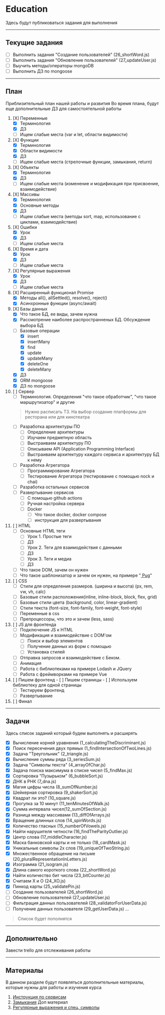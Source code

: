 # Education
Здесь будут публиковаться задания для выполнения
____
## Текущие задания
* [ ] Выполнить задания "Cоздание пользователей" (26_shortWord.js)
* [ ] Выполнить задания "Обновление пользователей" (27_updateUser.js)
* [ ] Выучить методы/операторы mongoDB
* [ ] Выполнить ДЗ по mongoose

____
## План
Приблизительный план нашей работы и развития
Во время плана, будут еще дополнительные ДЗ для самостоятельной работы

1. [X] Переменные 
    * [X] Терминология
    * [X] ДЗ
    * [ ] Ищем слабые места (var и let, области видимости)
2. [X] Функции
    * [X] Терминология
    * [X] Области видимости
    * [X] ДЗ
    * [ ] Ищем слабые места (стрелочные функции, замыкания, return)
3. [X] Объекты 
    * [X] Терминология
    * [X] ДЗ
    * [ ] Ищем слабые места (изменение и модификация при присвоение, взаимодействие)
4. [X] Массивы 
    * [X] Терминология
    * [X] Основные методы
    * [X] ДЗ
    * [ ] Ищем слабые места (методы sort, map, использование с циклами, взаимодействие)
5. [X] Ошибки
    * [X] Урок
    * [X] ДЗ
    * [ ] Ищем слабые места
6. [X] Время и дата
    * [X] Урок
    * [X] ДЗ
    * [ ] Ищем слабые места
7. [X] Регулярные выражения
    * [X] Урок
    * [X] ДЗ
    * [ ] Ищем слабые места
8. [X] Расширенный функционал Promise
    * [X] Методы all(), allSettled(), resolve(), reject()
    * [X] Асинхронные функции (async/await)
9. [X] Базы данных
    * [X] Что такое БД, ее виды, зачем нужна
    * [X] Рассмотрение наиболее распространненых БД. Обсуждение выбора БД
    * [ ] Базовые операции 
        - [X] insert
        - [X] insertMany
        - [X] find
        - [X] update
        - [X] updateMany
        - [X] deleteOne
        - [X] deleteMany
    * [X] ДЗ
    * [X] ORM mongoose
    * [X] ДЗ по mongoose

10. [ ] Сервер
    * [ ] Терминология. Определения "что такое обработчик", "что такое маршрутизатор" и другие 
    > Нужно расписать ТЗ. На выбор создание платформы для ресторана или для кинотеатра
    * [ ] Разработка архитектуры ПО 
        - [ ] Определение архитектуры
        - [ ] Изучаем предметную область
        - [ ] Выстраиваем архитектуру ПО
        - [ ] Описываем API (Application Programming Interface)
        - [ ] Выстраиваем архитектуру каждого сервиса и архитектуру БД к нему
    * [ ] Разработка Агрегатора
        - [ ] Программирование Агрегатора
        - [ ] Тестирование Агрегатора (тестирование с помощью nock и chai)
    * [ ] Разработка остальных сервисов
    * [ ] Развертывание сервисов
        - [ ] С помощью github actions
        - [ ] Ручная настройка сервера
        - [ ] Docker
            + [ ] Что такое docker, docker compose
            + [ ] инструкция для развертывания

11. [ ] HTML
    * [ ] Основные HTML теги
        - [ ] Урок 1. Простые теги
        - [ ] ДЗ
        - [ ] Урок 2. Теги для взаимодействия с данными
        - [ ] ДЗ
        - [ ] Урок 3. Теги и медиа
        - [ ] ДЗ
    * [ ] Что такое DOM, зачем он нужен
    * [ ] Что такое шаблонизатор и зачем он нужен, на примере "[ Pug](https://pugjs.org/api/getting-started.html)"

12. [ ] CSS
    * [ ] Стили для определения размеров. (ширина и высота) (px, rem, vw, vh, calc)
    * [ ] Базовые стили расположения(inline, inline-block, block, flex, grid)
    * [ ] Базовые стили цвета (background, color, linear-gradient)
    * [ ] Стили текста (font-size, font-family, font-weight, font-style)
    * [ ] Переменные в css
    * [ ] Препроцессоры, что это и зачем (less, sass)

13. [ ] JS для фронтенда
    * [ ] Подключение JS к HTML 
    * [ ] Модификация и взаимодействие с DOM'ом
        - [ ] Поиск и выбор элементов
        - [ ] Получение данных из форм с помощью 
        - [ ] Установка стилей
    * [ ] Отправка запросов и взаимодействие с Беком.
    * [ ] Анимация
    * [ ] Работа с библиотеками на примере Lodash и JQuery
    * [ ] Работа с фреймворками на примере Vue
14. [ ] Пишем фронтенд
        - [ ] Пишем страницы
        - [ ] Используем библиотеку для одной страницы
    * [ ] Тестируем фронтенд
    * [ ] Развертывание
15. [ ] Финал

____
## Задачи
Здесь список заданий который будем выполнять и расширять

* [X] Вычисление корней уравнения (1_calculatingTheDiscriminant.js)
* [X] Поиск пересечения двух прямых (1_findIntersectionOfTwoLines.js)
* [X] Задача "Треугольник" (2_triangle.js)
* [X] Вычисление суммы ряда (3_seriesSum.js)
* [X] Задача "Символы текста" (4_arrayOfChar.js)
* [X] Задача поиска максимума в списке чисел (5_findMax.js)
* [X] Сортировка "Пузырьком" (6_bubbleSort.js)
* [X] ДНК в РНК (7_dna.js)
* [X] Магия цифры числа (8_sumOfNumber.js)
* [X] Шейкерная сортировка (9_shakerSort.js)
* [X] Квадрат ли это? (10_square.js)
* [X] Прогулка за 10 минут (11_tenMinutesOfWalk.js)
* [X] Сумма интервала чисел(12_sumOfSection.js)
* [X] Разница между массивами (13_diffOfArrays.js)
* [X] Вращение длинных слов (14_spinWords.js)
* [X] Количество гласных (15_numberOfVowels.js)
* [X] Найти нарушителя четности (16_findTheParityOutlier.js)
* [X] Центр слова (17_middleCharacter.js)
* [X] Маска банковской карты и не только (18_cardMask.js)
* [X] Уникальные символы 2х слов (19_uniqueOfTwoString.js)
* [X] Множественное обращение на письме (20_pluralRepresentationInLetters.js)
* [X] Изограмма (21_isogram.js)
* [X] Длина самого короткого слова (22_shortWord.js)
* [X] Найти количество бит числа (23_bitCounter.js)
* [X] Cчитаем X и O (24_XO.js)
* [X] Пинкод карты (25_validatePin.js)
* [ ] Cоздание пользователей (26_shortWord.js)
* [ ] Обновление пользователей (27_updateUser.js)
* [ ] Фильтрация данных пользователей (28_validatorForUserData.js)
* [ ] Получение данных пользователя (29_getUserData.js)
... 
> Список будет пополнятся

____
## Дополнительно
Завести trello для отслеживания работы

____
## Материалы
В данном разделе будут появляться дополнительные материалы, которые нужны для работы и изучения курса

1. [Инструкция по сервисам](https://onedrive.live.com/redir?resid=F2E756DD9556D081!123&authkey=!AL0NkK1O4lge_N8&ithint=file%2cdocx&e=i7hRKE)
2. [Замыкания](https://learn.javascript.ru/closure) Доп материал
3. [Регулярные выражения и спец. символы](https://developer.mozilla.org/ru/docs/Web/JavaScript/Reference/Global_Objects/RegExp)
